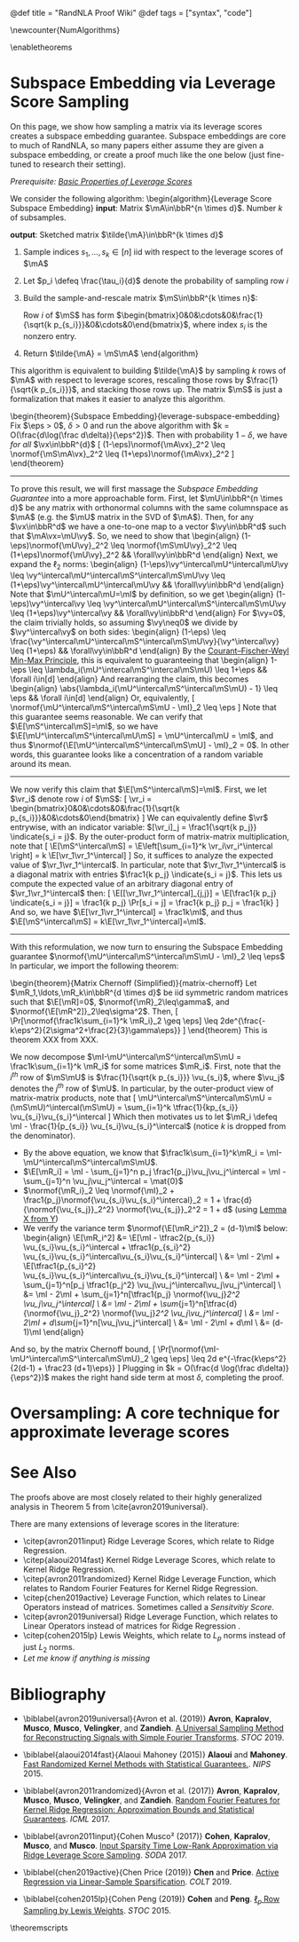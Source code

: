 @def title = "RandNLA Proof Wiki"
@def tags = ["syntax", "code"]

\newcounter{NumAlgorithms}

\enabletheorems


# Subspace Embedding via Leverage Score Sampling
On this page, we show how sampling a matrix via its leverage scores creates a subspace embedding guarantee.
Subspace embeddings are core to much of RandNLA, so many papers either assume they are given a subspace embedding, or create a proof much like the one below (just fine-tuned to research their setting).

_Prerequisite: [Basic Properties of Leverage Scores](/leverage-score-properties/)_

We consider the following algorithm:
\begin{algorithm}{Leverage Score Subspace Embedding}
**input**: Matrix $\mA\in\bbR^{n \times d}$. Number $k$ of subsamples.

**output**: Sketched matrix $\tilde{\mA}\in\bbR^{k \times d}$

1. Sample indices $s_1,\ldots,s_k\in[n]$ iid with respect to the leverage scores of $\mA$
1. Let $p_i \defeq \frac{\tau_i}{d}$ denote the probability of sampling row $i$
1. Build the sample-and-rescale matrix $\mS\in\bbR^{k \times n}$:
    
    Row $i$ of $\mS$ has form $\begin{bmatrix}0&0&\cdots&0&\frac{1}{\sqrt{k p_{s_i}}}&0&\cdots&0\end{bmatrix}$, where index $s_i$ is the nonzero entry.

1. Return $\tilde{\mA} = \mS\mA$
\end{algorithm}

This algorithm is equivalent to building $\tilde{\mA}$ by sampling $k$ rows of $\mA$ with respect to leverage scores, rescaling those rows by $\frac{1}{\sqrt{k p_{s_i}}}$, and stacking those rows up.
The matrix $\mS$ is just a formalization that makes it easier to analyze this algorithm.

\begin{theorem}{Subspace Embedding}{leverage-subspace-embedding}
Fix $\eps > 0$, $\delta > 0$ and run the above algorithm with $k = O(\frac{d\log(\frac d\delta)}{\eps^2})$.
Then with probability $1-\delta$, we have _for all_ $\vx\in\bbR^{d}$
\[
	(1-\eps)\normof{\mA\vx}_2^2 \leq \normof{\mS\mA\vx}_2^2 \leq (1+\eps)\normof{\mA\vx}_2^2
\]
\end{theorem}

---

To prove this result, we will first massage the _Subspace Embedding Guarantee_ into a more approachable form.
First, let $\mU\in\bbR^{n \times d}$ be any matrix with orthonormal columns with the same columnspace as $\mA$ (e.g. the $\mU$ matrix in the SVD of $\mA$).
Then, for any $\vx\in\bbR^d$ we have a one-to-one map to a vector $\vy\in\bbR^d$ such that $\mA\vx=\mU\vy$.
So, we need to show that
\begin{align}
	(1-\eps)\normof{\mU\vy}_2^2 \leq \normof{\mS\mU\vy}_2^2 \leq (1+\eps)\normof{\mU\vy}_2^2 && \forall\vy\in\bbR^d
\end{align}
Next, we expand the $\ell_2$ norms:
\begin{align}
	(1-\eps)\vy^\intercal\mU^\intercal\mU\vy \leq \vy^\intercal\mU^\intercal\mS^\intercal\mS\mU\vy \leq (1+\eps)\vy^\intercal\mU^\intercal\mU\vy && \forall\vy\in\bbR^d
\end{align}
Note that $\mU^\intercal\mU=\mI$ by definition, so we get
\begin{align}
	(1-\eps)\vy^\intercal\vy \leq \vy^\intercal\mU^\intercal\mS^\intercal\mS\mU\vy \leq (1+\eps)\vy^\intercal\vy && \forall\vy\in\bbR^d
\end{align}
For $\vy=0$, the claim trivially holds, so assuming $\vy\neq0$ we divide by $\vy^\intercal\vy$ on both sides:
\begin{align}
	(1-\eps) \leq \frac{\vy^\intercal\mU^\intercal\mS^\intercal\mS\mU\vy}{\vy^\intercal\vy} \leq (1+\eps) && \forall\vy\in\bbR^d
\end{align}
By the [Courant–Fischer-Weyl Min-Max Principle](https://en.wikipedia.org/wiki/Min-max_theorem), this is equivalent to guaranteeing that
\begin{align}
	1-\eps \leq \lambda_i(\mU^\intercal\mS^\intercal\mS\mU) \leq 1+\eps && \forall i\in[d]
\end{align}
And rearranging the claim, this becomes
\begin{align}
	\abs{\lambda_i(\mU^\intercal\mS^\intercal\mS\mU) - 1} \leq \eps && \forall i\in[d]
\end{align}
Or, equivalently,
\[
	\normof{\mU^\intercal\mS^\intercal\mS\mU - \mI}_2 \leq \eps
\]
Note that this guarantee seems reasonable.
We can verify that $\E[\mS^\intercal\mS]=\mI$, so we have $\E[\mU^\intercal\mS^\intercal\mU\mS] = \mU^\intercal\mU = \mI$, and thus $\normof{\E[\mU^\intercal\mS^\intercal\mS\mU] - \mI}_2 = 0$.
In other words, this guarantee looks like a concentration of a random variable around its mean.

---

We now verify this claim that $\E[\mS^\intercal\mS]=\mI$.
First, we let $\vr_i$ denote row $i$ of $\mS$:
\[
	\vr_i = \begin{bmatrix}0&0&\cdots&0&\frac{1}{\sqrt{k p_{s_i}}}&0&\cdots&0\end{bmatrix}
\]
We can equivalently define $\vr$ entrywise, with an indicator variable: $[\vr_i]_j = \frac1{\sqrt{k p_j}} \indicate{s_i = j}$.
By the outer-product form of matrix-matrix multiplication, note that
\[
	\E[\mS^\intercal\mS] = \E\left[\sum_{i=1}^k \vr_i\vr_i^\intercal \right] = k \E[\vr_1\vr_1^\intercal]
\]
So, it suffices to analyze the expected value of $\vr_1\vr_1^\intercal$.
In particular, note that $\vr_1\vr_1^\intercal$ is a diagonal matrix with entries $\frac1{k p_j} \indicate{s_i = j}$.
This lets us compute the expected value of an arbitrary diagonal entry of $\vr_1\vr_1^\intercal$ then:
\[
	\E[[\vr_1\vr_1^\intercal]_{j,j}]
	= \E[\frac1{k p_j} \indicate{s_i = j}]
	= \frac1{k p_j} \Pr[s_i = j]
	= \frac1{k p_j} p_j
	= \frac1{k}
\]
And so, we have $\E[\vr_1\vr_1^\intercal] = \frac1k\mI$, and thus $\E[\mS^\intercal\mS] = k\E[\vr_1\vr_1^\intercal]=\mI$.

---

With this reformulation, we now turn to ensuring the Subspace Embedding guarantee $\normof{\mU^\intercal\mS^\intercal\mS\mU - \mI}_2 \leq \eps$
In particular, we import the following theorem:

\begin{theorem}{Matrix Chernoff (Simplified)}{matrix-chernoff}
Let $\mR_1,\ldots,\mR_k\in\bbR^{d \times d}$ be iid symmetric random matrices such that $\E[\mR]=0$, $\normof{\mR}_2\leq\gamma$, and $\normof{\E[\mR^2]}_2\leq\sigma^2$.
Then,
\[
	\Pr[\normof{\frac1k\sum_{i=1}^k \mR_i}_2 \geq \eps] \leq 2de^{\frac{-k\eps^2}{2\sigma^2+\frac{2}{3}\gamma\eps}}
\]
\end{theorem}
This is theorem XXX from XXX.

We now decompose $\mI-\mU^\intercal\mS^\intercal\mS\mU = \frac1k\sum_{i=1}^k \mR_i$ for some matrices $\mR_i$.
First, note that the $i^{th}$ row of $\mS\mU$ is $\frac{1}{\sqrt{k p_{s_i}}} \vu_{s_i}$, where $\vu_j$ denotes the $j^{th}$ row of $\mU$.
In particular, by the outer-product view of matrix-matrix products, note that
\[
	\mU^\intercal\mS^\intercal\mS\mU = (\mS\mU)^\intercal(\mS\mU) = \sum_{i=1}^k \tfrac{1}{kp_{s_i}} \vu_{s_i}\vu_{s_i}^\intercal
\]
Which then motivates us to let $\mR_i \defeq \mI - \frac{1}{p_{s_i}} \vu_{s_i}\vu_{s_i}^\intercal$ (notice $k$ is dropped from the denominator).
- By the above equation, we know that $\frac1k\sum_{i=1}^k\mR_i = \mI-\mU^\intercal\mS^\intercal\mS\mU$.
- $\E[\mR_i] = \mI - \sum_{j=1}^n p_j \frac1{p_j}\vu_j\vu_j^\intercal = \mI - \sum_{j=1}^n \vu_j\vu_j^\intercal = \mat{0}$
- $\normof{\mR_i}_2 \leq \normof{\mI}_2 + \frac1{p_j}\normof{\vu_{s_i}\vu_{s_i}^\intercal}_2 = 1 + \frac{d}{\normof{\vu_{s_j}}_2^2} \normof{\vu_{s_j}}_2^2 = 1 + d$ (using [Lemma X from Y](/index/))
- We verify the variance term $\normof{\E[\mR_i^2]}_2 = (d-1)\mI$ below:
\begin{align}
	\E[\mR_i^2]
	&= \E[\mI - \tfrac2{p_{s_i}} \vu_{s_i}\vu_{s_i}^\intercal + \tfrac1{p_{s_i}^2} \vu_{s_i}\vu_{s_i}^\intercal\vu_{s_i}\vu_{s_i}^\intercal] \\
	&= \mI - 2\mI + \E[\tfrac1{p_{s_i}^2} \vu_{s_i}\vu_{s_i}^\intercal\vu_{s_i}\vu_{s_i}^\intercal] \\
	&= \mI - 2\mI + \sum_{j=1}^n[p_j \tfrac1{p_j^2} \vu_j\vu_j^\intercal\vu_j\vu_j^\intercal] \\
	&= \mI - 2\mI + \sum_{j=1}^n[\tfrac1{p_j} \normof{\vu_j}_2^2 \vu_j\vu_j^\intercal] \\
	&= \mI - 2\mI + \sum_{j=1}^n[\tfrac{d}{\normof{\vu_j}_2^2} \normof{\vu_j}_2^2 \vu_j\vu_j^\intercal] \\
	&= \mI - 2\mI + d\sum_{j=1}^n[\vu_j\vu_j^\intercal] \\
	&= \mI - 2\mI + d\mI \\
	&= (d-1)\mI
\end{align}

And so, by the matrix Chernoff bound,
\[
	\Pr[\normof{\mI-\mU^\intercal\mS^\intercal\mS\mU}_2 \geq \eps] \leq 2d e^{-\frac{k\eps^2}{2(d-1) + \frac23 (d+1)\eps}}
\]
Plugging in $k = O(\frac{d \log(\frac d\delta)}{\eps^2})$ makes the right hand side term at most $\delta$, completing the proof.

# Oversampling: A core technique for approximate leverage scores

# See Also

The proofs above are most closely related to their highly generalized analysis in Theorem 5 from \cite{avron2019universal}.

There are many extensions of leverage scores in the literature:
- \citep{avron2011input} Ridge Leverage Scores, which relate to Ridge Regression.
- \citep{alaoui2014fast} Kernel Ridge Leverage Scores, which relate to Kernel Ridge Regression.
- \citep{avron2011randomized} Kernel Ridge Leverage Function, which relates to Random Fourier Features for Kernel Ridge Regression.
- \citep{chen2019active} Leverage Function, which relates to Linear Operators instead of matrices. Sometimes called a _Sensitvitiy Score_.
- \citep{avron2019universal} Ridge Leverage Function, which relates to Linear Operators instead of matrices for Ridge Regression .
- \citep{cohen2015lp} Lewis Weights, which relate to $L_p$ norms instead of just $L_2$ norms.
- _Let me know if anything is missing_

# Bibliography

* \biblabel{avron2019universal}{Avron et al. (2019)} **Avron**, **Kapralov**, **Musco**, **Musco**, **Velingker**, and **Zandieh**. [A Universal Sampling Method for Reconstructing Signals with Simple Fourier Transforms](https://arxiv.org/pdf/1812.08723.pdf). _STOC_ 2019.

* \biblabel{alaoui2014fast}{Alaoui Mahoney (2015)} **Alaoui** and **Mahoney**. [Fast Randomized Kernel Methods with Statistical Guarantees.](https://www.stat.berkeley.edu/~mmahoney/pubs/elalaoui-nips15.pdf). _NIPS_ 2015.

* \biblabel{avron2011randomized}{Avron et al. (2017)} **Avron**, **Kapralov**, **Musco**, **Musco**, **Velingker**, and **Zandieh**. [Random Fourier Features for Kernel Ridge Regression: Approximation Bounds and Statistical Guarantees](https://arxiv.org/pdf/1804.09893.pdf). _ICML_ 2017.

* \biblabel{avron2011input}{Cohen Musco² (2017)} **Cohen**, **Kapralov**, **Musco**, and **Musco**. [Input Sparsity Time Low-Rank Approximation via Ridge Leverage Score Sampling](https://arxiv.org/pdf/1511.07263.pdf). _SODA_ 2017.

* \biblabel{chen2019active}{Chen Price (2019)} **Chen** and **Price**. [Active Regression via Linear-Sample Sparsification](https://arxiv.org/pdf/1511.07263.pdf). _COLT_ 2019.

* \biblabel{cohen2015lp}{Cohen Peng (2019)} **Cohen** and **Peng**. [$\ell_p$ Row Sampling by Lewis Weights](https://arxiv.org/pdf/1412.0588.pdf). _STOC_ 2015.


\theoremscripts
